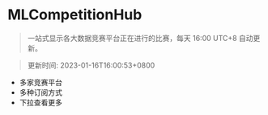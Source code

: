 # MLCompetitionHub

> 一站式显示各大数据竞赛平台正在进行的比赛，每天 16:00 UTC+8 自动更新。
  
> 更新时间: 2023-01-16T16:00:53+0800 

* 多家竞赛平台
* 多种订阅方式
* 下拉查看更多